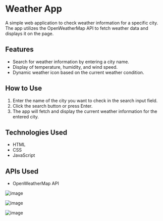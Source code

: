 # Weather App

A simple web application to check weather information for a specific city. The app utilizes the OpenWeatherMap API to fetch weather data and displays it on the page.

## Features

- Search for weather information by entering a city name.
- Display of temperature, humidity, and wind speed.
- Dynamic weather icon based on the current weather condition.

## How to Use

1. Enter the name of the city you want to check in the search input field.
2. Click the search button or press Enter.
3. The app will fetch and display the current weather information for the entered city.

## Technologies Used

- HTML
- CSS
- JavaScript

## APIs Used

- OpenWeatherMap API


![image](https://github.com/RicardoFlores24/weather-app-js/assets/91101893/5e93706e-792f-43b4-b553-8868ab3b5b78)

![image](https://github.com/RicardoFlores24/weather-app-js/assets/91101893/e895ef33-be75-4666-aa2d-55a396331464)

![image](https://github.com/RicardoFlores24/weather-app-js/assets/91101893/6134aa6c-744c-4e34-8a8a-a6b86fb77265)



